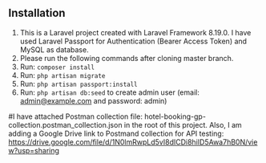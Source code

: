 ## Installation

1. This is a Laravel project created with Laravel Framework 8.19.0. I have used Laravel Passport for Authentication (Bearer Access Token) and MySQL as database.
2. Please run the following commands after cloning master branch.
3. Run: `composer install`
4. Run: `php artisan migrate`
5. Run: `php artisan passport:install`
6. Run: `php artisan db:seed` to create admin user (email: admin@example.com and password: admin)

#I have attached Postman collection file: hotel-booking-gp-collection.postman_collection.json in the root of this project. Also, I am adding a Google Drive link to Postmand collection for API testing: https://drive.google.com/file/d/1N0lmRwpLd5vI8dICDi8hiID5Awa7hB0N/view?usp=sharing


